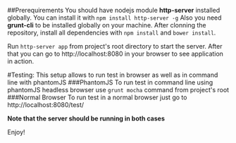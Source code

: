 ##Prerequirements
You should have nodejs module **http-server** installed globally. You can install it with `npm install http-server -g`
Also you need **grunt-cli** to be installed globally on your machine.
After clonning the repository, install all dependencies with `npm install` and `bower install`.

Run `http-server app` from project's root directory to start the server.
After that you can go to http://localhost:8080 in your browser to see application in action.

#Testing:
This setup allows to run test in browser as well as in command line with phantomJS
###PhantomJS
To run test in command line using phantomJS headless browser use `grunt mocha` command from project's root
###Normal Browser
To run test in a normal browser just go to http://localhost:8080/test/

**Note that the server should be running in both cases**

Enjoy!
